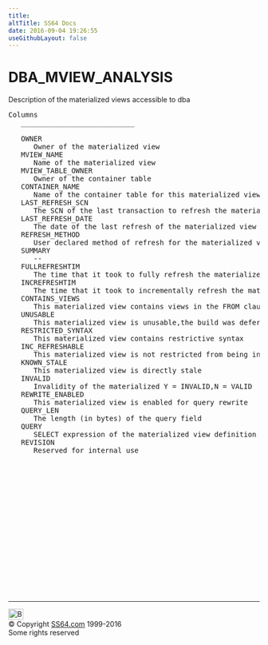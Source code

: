 ```yaml
---
title:
altTitle: SS64 Docs
date: 2016-09-04 19:26:55
useGithubLayout: false
---
```

<!-- #BeginLibraryItem "/Library/head_orad.lbi" --><!-- #EndLibraryItem --><h1>DBA_MVIEW_ANALYSIS </h1><p> Description of the materialized views accessible to dba </p> 
 
<pre>Columns
   ___________________________
 
   OWNER
      Owner of the materialized view
   MVIEW_NAME
      Name of the materialized view
   MVIEW_TABLE_OWNER
      Owner of the container table
   CONTAINER_NAME
      Name of the container table for this materialized view
   LAST_REFRESH_SCN
      The SCN of the last transaction to refresh the materialized view
   LAST_REFRESH_DATE
      The date of the last refresh of the materialized view
   REFRESH_METHOD
      User declared method of refresh for the materialized view
   SUMMARY
      --
   FULLREFRESHTIM
      The time that it took to fully refresh the materialized view
   INCREFRESHTIM
      The time that it took to incrementally refresh the materialized view
   CONTAINS_VIEWS
      This materialized view contains views in the FROM clause
   UNUSABLE
      This materialized view is unusable,the build was deferred
   RESTRICTED_SYNTAX
      This materialized view contains restrictive syntax
   INC_REFRESHABLE
      This materialized view is not restricted from being incrementally refreshed
   KNOWN_STALE
      This materialized view is directly stale
   INVALID
      Invalidity of the materialized Y = INVALID,N = VALID
   REWRITE_ENABLED
      This materialized view is enabled for query rewrite
   QUERY_LEN
      The length (in bytes) of the query field
   QUERY
      SELECT expression of the materialized view definition
   REVISION
      Reserved for internal use

</pre><!-- #BeginLibraryItem "/Library/foot_orad.lbi" --><p>
<!-- oracle-footer -->
<ins class="adsbygoogle" style="display:inline-block;width:300px;height:250px" data-ad-client="ca-pub-6140977852749469" data-ad-slot="4275490898"></ins>
<script>
(adsbygoogle = window.adsbygoogle || []).push({});
</script></p>
<hr>
<div id="bl" class="footer"><a href="DBA_MVIEW_ANALYSIS.html#"><img src="../images/top.png" width="30" height="22" alt="Back to the Top"></a></div>
<div id="br" class="footer, tagline">© Copyright <a href="http://ss64.com/">SS64.com</a> 1999-2016<br>
Some rights reserved</div>
<!-- #EndLibraryItem -->

